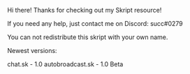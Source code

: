 Hi there! Thanks for checking out my Skript resource!

If you need any help, just contact me on Discord: succ#0279

You can not redistribute this skript with your own name.

Newest versions:

chat.sk - 1.0
autobroadcast.sk - 1.0 Beta
